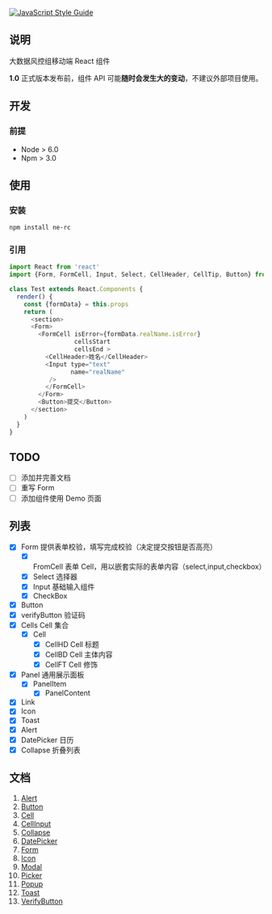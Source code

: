 [![JavaScript Style Guide](https://img.shields.io/badge/code%20style-standard-brightgreen.svg)](http://standardjs.com/)

## 说明
大数据风控组移动端 React 组件

**1.0** 正式版本发布前，组件 API 可能**随时会发生大的变动**，不建议外部项目使用。 

## 开发
### 前提
* Node > 6.0
* Npm > 3.0

## 使用

### 安装
```bash
npm install ne-rc
```
### 引用

```js
import React from 'react'
import {Form, FormCell, Input, Select, CellHeader, CellTip, Button} from 'ne-rc'

class Test extends React.Components {
  render() {
    const {formData} = this.props
    return (
      <section>
      <Form>
        <FormCell isError={formData.realName.isError}
                  cellsStart
                  cellsEnd >
          <CellHeader>姓名</CellHeader>
          <Input type="text"
                 name="realName"
           />
          </FormCell>
        </Form>
        <Button>提交</Button>
      </section>
    )
  }
}
```


## TODO
* [ ] 添加并完善文档
* [ ] 重写 Form
* [ ] 添加组件使用 Demo 页面

## 列表
* [x] Form          提供表单校验，填写完成校验（决定提交按钮是否高亮）
    - [x] FromCell  表单 Cell，用以嵌套实际的表单内容（select,input,checkbox）
    - [x] Select    选择器
    - [x] Input     基础输入组件
    - [x] CheckBox
* [x] Button
* [x] verifyButton  验证码
* [x] Cells         Cell 集合
    - [x] Cell      
        * [x] CellHD    Cell 标题
        * [x] CellBD    Cell 主体内容
        * [x] CellFT    Cell 修饰
* [x] Panel         通用展示面板
    - [x] PanelItem
        - [x] PanelContent
* [x] Link
* [x] Icon
* [x] Toast         
* [x] Alert         
* [x] DatePicker    日历
* [X] Collapse      折叠列表

## 文档
1. [Alert]('/NE-LOAN-FED/blob/master/components/Alert/README.md')
1. [Button]('/NE-LOAN-FED/blob/master/components/Button/README.md')
1. [Cell]('/NE-LOAN-FED/blob/master/components/Cell/README.md')
1. [CellInput]('/NE-LOAN-FED/blob/master/components/CellInput/README.md')
1. [Collapse]('/NE-LOAN-FED/blob/master/components/Collapse/README.md')
1. [DatePicker]('/NE-LOAN-FED/blob/master/components/DatePicker/README.md')
1. [Form]('/NE-LOAN-FED/blob/master/components/Form/README.md')
1. [Icon]('/NE-LOAN-FED/blob/master/components/Icon/README.md')
1. [Modal]('/NE-LOAN-FED/blob/master/components/Modal/README.md')
1. [Picker]('/NE-LOAN-FED/blob/master/components/Picker/README.md')
1. [Popup]('/NE-LOAN-FED/blob/master/components/Popup/README.md')
1. [Toast]('/NE-LOAN-FED/blob/master/components/Toast/README.md')
1. [VerifyButton]('/NE-LOAN-FED/blob/master/components/VerifyButton/README.md')
